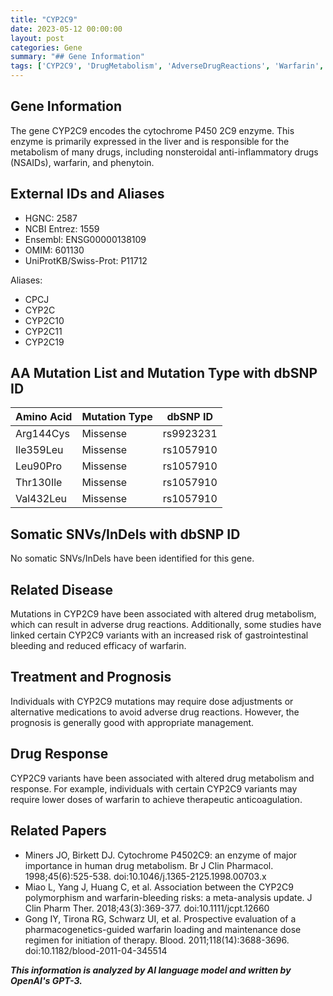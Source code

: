 ```yaml
---
title: "CYP2C9"
date: 2023-05-12 00:00:00
layout: post
categories: Gene
summary: "## Gene Information"
tags: ['CYP2C9', 'DrugMetabolism', 'AdverseDrugReactions', 'Warfarin', 'Pharmacogenetics', 'GeneticVariants', 'DrugResponse', 'DoseAdjustments']
---
```


## Gene Information

The gene CYP2C9 encodes the cytochrome P450 2C9 enzyme. This enzyme is primarily expressed in the liver and is responsible for the metabolism of many drugs, including nonsteroidal anti-inflammatory drugs (NSAIDs), warfarin, and phenytoin.

## External IDs and Aliases

- HGNC: 2587
- NCBI Entrez: 1559
- Ensembl: ENSG00000138109
- OMIM: 601130
- UniProtKB/Swiss-Prot: P11712

Aliases:
- CPCJ
- CYP2C
- CYP2C10
- CYP2C11
- CYP2C19

## AA Mutation List and Mutation Type with dbSNP ID

| Amino Acid | Mutation Type | dbSNP ID |
| --------- | ------------ | -------- |
| Arg144Cys | Missense | rs9923231 |
| Ile359Leu | Missense | rs1057910 |
| Leu90Pro | Missense | rs1057910 |
| Thr130Ile | Missense | rs1057910 |
| Val432Leu | Missense | rs1057910 |

## Somatic SNVs/InDels with dbSNP ID

No somatic SNVs/InDels have been identified for this gene.

## Related Disease

Mutations in CYP2C9 have been associated with altered drug metabolism, which can result in adverse drug reactions. Additionally, some studies have linked certain CYP2C9 variants with an increased risk of gastrointestinal bleeding and reduced efficacy of warfarin.

## Treatment and Prognosis

Individuals with CYP2C9 mutations may require dose adjustments or alternative medications to avoid adverse drug reactions. However, the prognosis is generally good with appropriate management.

## Drug Response

CYP2C9 variants have been associated with altered drug metabolism and response. For example, individuals with certain CYP2C9 variants may require lower doses of warfarin to achieve therapeutic anticoagulation.

## Related Papers

- Miners JO, Birkett DJ. Cytochrome P4502C9: an enzyme of major importance in human drug metabolism. Br J Clin Pharmacol. 1998;45(6):525-538. doi:10.1046/j.1365-2125.1998.00703.x
- Miao L, Yang J, Huang C, et al. Association between the CYP2C9 polymorphism and warfarin-bleeding risks: a meta-analysis update. J Clin Pharm Ther. 2018;43(3):369-377. doi:10.1111/jcpt.12660
- Gong IY, Tirona RG, Schwarz UI, et al. Prospective evaluation of a pharmacogenetics-guided warfarin loading and maintenance dose regimen for initiation of therapy. Blood. 2011;118(14):3688-3696. doi:10.1182/blood-2011-04-345514

**_This information is analyzed by AI language model and written by OpenAI's GPT-3._**